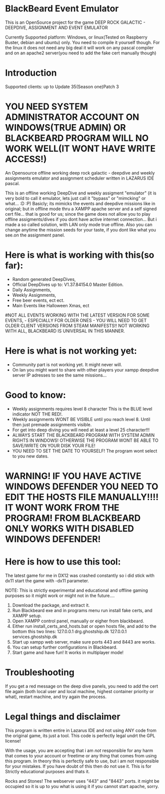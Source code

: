# BlackBeard Event Emulator
This is an OpenSource project for the game 
DEEP ROCK GALACTIC - DEEPDIVE, ASSIGNMENT AND EVENT EMULATOR


Currently Supported platform: Windows, or linux(Tested on Raspberry Buster, debian and ubuntu) only. You need to compile it yourself though.
For the linux it does not need any big deal it will work on any pascal compiler and on an apache2 server(you need to add the fake cert manually though)

# Introduction
Supported clients: up to Update 35(Season one)Patch 3
# YOU NEED SYSTEM ADMINISTRATOR ACCOUNT ON WINDOWS(TRUE ADMIN) OR BLACKBEARD PROGRAM WILL NO WORK WELL(IT WONT HAVE WRITE ACCESS!)

An Opensource offline working deep rock galactic - deepdive and weekly assignments 
emulator and assignment scheduler written in LAZARUS IDE pascal.

This is an offline working DeepDive and weekly assigment "emulator" (it is very bold to call it emulator, lets just call it "bypass" or "mimcking" or what... :D :P)
Basicly; its mimicks the events and deepdive missions like in original; but in offline mode thru a XAMPP apache server and a self signed cert file... that is good for us;
since the game does not allow you to play offline assigments/dives if you dont have active internet connection... But i made a so called solution, with LAN only mode true offline. Also you can change anytime the mission seeds for your taste, if you dont like what you see.on the assignment panel.

# Here is what is working with this(so far):
- Random generated DeepDives,
- Official DeepDives up to: V1.37.84154.0 Master Edition. 
- Daily Assignments,
- Weekly Assignments,
- Free beer events, ect ect.
- Main Events like Halloween Xmas, ect

#NOT ALL EVENTS WORKING WITH THE LATEST VERSION FOR SOME EVENTS, - ESPECIALLY FOR OLDER ONES - YOU WILL NEED TO GET OLDER CLIENT VERSIONS FROM STEAM MANIFESTS!! NOT WORKING WITH ALL, BLACKBEARD IS UNIVERSAL IN THIS MANNER.

# Here is what is not working yet:
- Community part is not working yet. It might never will.
- On lan you might want to share with other players your xampp deepdive server IP adresses to see the same missions... 

# Good to know: 
- Weekly assignments requires level 8 character This is the BLUE level indicator NOT THE RED!.
- Weekly assignments WONT BE VISIBLE until you reach level 8. Until then just premade assignments visible.
- For get into deep diving you will need at least a level 25 character!!!
- ALWAYS START THE BLACKBEARD PROGRAM WITH SYSTEM ADMIN RIGHTS IN WINDOWS! OTHERWISE THE PROGRAM WONT BE ABLE TO SAVE/WRITE ON YOUR DISK YOUR FILE!
- YOU NEED TO SET THE DATE TO YOURSELF! The program wont select to you new dates.

# WARNING! IF YOU HAVE ACTIVE WINDOWS DEFENDER YOU NEED TO EDIT THE HOSTS FILE MANUALLY!!!! IT WONT WORK FROM THE PROGRAM! FROM BLACKBEARD ONLY WORKS WITH DISABLED WINDOWS DEFENDER!

# Here is how to use this tool:

The latest game for me in DX12 was crashed constantly so i did stick with dx11 start the game with -dx11 parameter.

NOTE: This is strictly experimental and educational and offline gaming purposes so it might work or 
might not in the future....

1. Download the package, and extract it.
2. Run Blackbeard exe and in programs menu run install fake certs, and XAMPP setup.
3. Open XAMPP control panel, manually or eigher from blackbeard.
4. Either run install_certs_and_hosts.bat or open hosts file, and add to the bottom this two lines:
127.0.0.1 drg.ghostship.dk
127.0.0.1 services.ghostship.dk
5. Start up xampp web server, make sure ports 443 and 8443 are works.
6. You can setup further configurations in Blackbeard.
7. Start game and have fun! It works in multiplayer mode!


# Troubleshooting
If you get a red message on the deep dive panels, you need to add the cert file again
(both local user and local machine, highest container priority or what), restart machine, and try again the process.

# Legal things and disclaimer
This program is written entire in Lazarus IDE and not using ANY code from the original game, its just a tool. This code is perfectly legal undrt the GPL license!

With the usage, you are accepting that i am *not* responsible for any harm that comes to your account or freetime or any thing that comes from using this program. In theory this is perfectly safe to use, but i am not responsible for your mistakes. If you have doubt of this then do not use it. This is for Strictly educational purposes and thats it.

Rocks and Stones!
The webserver uses "443" and "8443" ports. it might be occupied so it is up to you what is using it if you cannot start apache, sorry.
